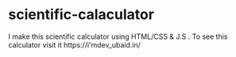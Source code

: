 # scientific-calaculator
I make this scientific calculator using HTML/CSS &amp; J.S . To see this calculator visit it https://i'mdev_ubaid.in/
